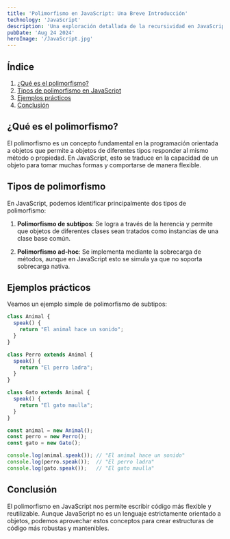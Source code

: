 ```yaml
---
title: 'Polimorfismo en JavaScript: Una Breve Introducción'
technology: 'JavaScript'
description: 'Una exploración detallada de la recursividad en JavaScript, incluyendo su definición, ejemplos prácticos y consideraciones de uso'
pubDate: 'Aug 24 2024'
heroImage: '/JavaScript.jpg'
---
```


## Índice
1. [¿Qué es el polimorfismo?](#que-es-el-polimorfismo)
2. [Tipos de polimorfismo en JavaScript](#tipos-de-polimorfismo)
3. [Ejemplos prácticos](#ejemplos-practicos)
4. [Conclusión](#conclusion)

## ¿Qué es el polimorfismo?
El polimorfismo es un concepto fundamental en la programación orientada a objetos que permite a objetos de diferentes tipos responder al mismo método o propiedad. En JavaScript, esto se traduce en la capacidad de un objeto para tomar muchas formas y comportarse de manera flexible.

## Tipos de polimorfismo
En JavaScript, podemos identificar principalmente dos tipos de polimorfismo:

1. **Polimorfismo de subtipos**: Se logra a través de la herencia y permite que objetos de diferentes clases sean tratados como instancias de una clase base común.

2. **Polimorfismo ad-hoc**: Se implementa mediante la sobrecarga de métodos, aunque en JavaScript esto se simula ya que no soporta sobrecarga nativa.

## Ejemplos prácticos
Veamos un ejemplo simple de polimorfismo de subtipos:

```javascript
class Animal {
  speak() {
    return "El animal hace un sonido";
  }
}

class Perro extends Animal {
  speak() {
    return "El perro ladra";
  }
}

class Gato extends Animal {
  speak() {
    return "El gato maulla";
  }
}

const animal = new Animal();
const perro = new Perro();
const gato = new Gato();

console.log(animal.speak()); // "El animal hace un sonido"
console.log(perro.speak());  // "El perro ladra"
console.log(gato.speak());   // "El gato maulla"
```

## Conclusión
El polimorfismo en JavaScript nos permite escribir código más flexible y reutilizable. Aunque JavaScript no es un lenguaje estrictamente orientado a objetos, podemos aprovechar estos conceptos para crear estructuras de código más robustas y mantenibles.